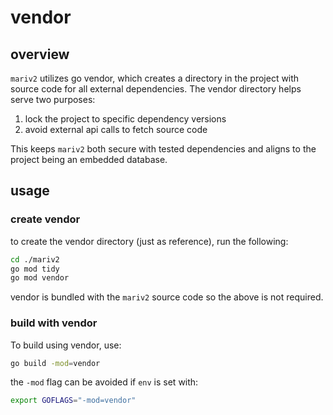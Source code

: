 # vendor


## overview 

`mariv2` utilizes go vendor, which creates a directory in the project with source code for all external dependencies. The vendor directory helps serve two purposes:

1. lock the project to specific dependency versions
2. avoid external api calls to fetch source code

This keeps `mariv2` both secure with tested dependencies and aligns to the project being an embedded database.


## usage

### create vendor

to create the vendor directory (just as reference), run the following:
```bash
cd ./mariv2
go mod tidy
go mod vendor
```

vendor is bundled with the `mariv2` source code so the above is not required.

### build with vendor

To build using vendor, use:
```bash
go build -mod=vendor
```

the `-mod` flag can be avoided if `env` is set with:
```bash
export GOFLAGS="-mod=vendor"
```